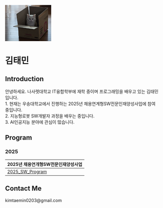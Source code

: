 <img src="https://github.com/gomtam/snow/blob/main/KakaoTalk_20250314_110758253_09.jpg" width="150">
<h1>김태민</h1>
<h2>Introduction</h2>
안녕하세요. 나사렛대학교 IT융합학부에 재학 중이며 프로그래밍을 배우고 있는 김태민입니다.<br>
1. 현재는 우송대학교에서 진행하는 2025년 채용연계형SW전문인재양성사업에 참여 중입니다.<br>
2. 지능형로봇 SW개발자 과정을 배우는 중입니다.<br>
3. AI인공지능 분야에 관심이 많습니다.<br>

<h2>Program</h2>
<h3>2025</h3>

|2025년 채용연개형SW전문인재양성사업|
|-|
|[2025_SW_Program](https://github.com/gomtam/2025_SW_data)|

<h2>Contact Me</h2>
kimtaemin0203@gmail.com

